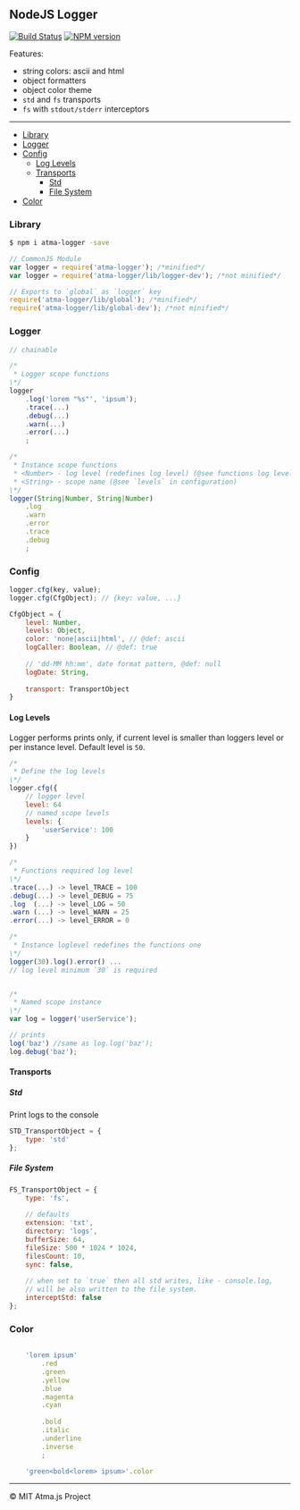 NodeJS Logger
----
[![Build Status](https://travis-ci.org/atmajs/atma-logger.svg?branch=master)](https://travis-ci.org/atmajs/atma-logger)
[![NPM version](https://badge.fury.io/js/atma-logger.svg)](http://badge.fury.io/js/atma-logger)

Features:

- string colors: ascii and html
- object formatters
- object color theme
- `std` and `fs` transports
- `fs` with `stdout/stderr` interceptors

----

- [Library](#library)
- [Logger](#logger)
- [Config](#config)
    - [Log Levels](#log-levels)
    - [Transports](#transports)
        - [Std](#std)
        - [File System](#file-system)
- [Color](#color)

### Library
```bash
$ npm i atma-logger -save
```
```javascript
// CommonJS Module
var logger = require('atma-logger'); /*minified*/
var logger = require('atma-logger/lib/logger-dev'); /*not minified*/

// Exports to `global` as `logger` key
require('atma-logger/lib/global'); /*minified*/
require('atma-logger/lib/global-dev'); /*not minified*/
```

### Logger

```javascript
// chainable

/*
 * Logger scope functions
\*/
logger
    .log('lorem "%s"', 'ipsum');
    .trace(...)
    .debug(...)
    .warn(...)
    .error(...)
    ;

/*
 * Instance scope functions
 * <Number> - log level (redefines log level) (@see functions log level)
 * <String> - scope name (@see `levels` in configuration)
\*/
logger(String|Number, String|Number) 
    .log
    .warn
    .error
    .trace
    .debug
    ;
```


### Config

```javascript
logger.cfg(key, value);
logger.cfg(CfgObject); // {key: value, ...}

CfgObject = {
    level: Number,
    levels: Object,
    color: 'none|ascii|html', // @def: ascii
    logCaller: Boolean, // @def: true
    
    // 'dd-MM hh:mm', date format pattern, @def: null
    logDate: String,
    
    transport: TransportObject
}
```

#### Log Levels

Logger performs prints only, if current level is smaller than loggers level or per instance level. Default level is `50`. 

```javascript
/*
 * Define the log levels
\*/
logger.cfg({
    // logger level
    level: 64
    // named scope levels
    levels: {
        'userService': 100
    }
})

/*
 * Functions required log level
\*/
.trace(...) -> level_TRACE = 100
.debug(...) -> level_DEBUG = 75
.log  (...) -> level_LOG = 50
.warn (...) -> level_WARN = 25
.error(...) -> level_ERROR = 0

/*
 * Instance loglevel redefines the functions one
\*/
logger(30).log().error() ...
// log level minimum `30` is required


/*
 * Named scope instance
\*/
var log = logger('userService');

// prints
log('baz') //same as log.log('baz');
log.debug('baz');
```



#### Transports

##### Std
Print logs to the console
```javascript
STD_TransportObject = {
    type: 'std'
};
```

##### File System

```javascript 
FS_TransportObject = {
    type: 'fs',
    
    // defaults
    extension: 'txt', 
    directory: 'logs', 
    bufferSize: 64,
    fileSize: 500 * 1024 * 1024,
    filesCount: 10,
    sync: false,
    
    // when set to `true` then all std writes, like - console.log,
    // will be also written to the file system.
    interceptStd: false
};
```

### Color
```javascript

    'lorem ipsum'
        .red
		.green
		.yellow
		.blue
		.magenta
		.cyan
		
		.bold
		.italic
		.underline
		.inverse
        ;

    'green<bold<lorem> ipsum>'.color
```


----
© MIT
  Atma.js Project